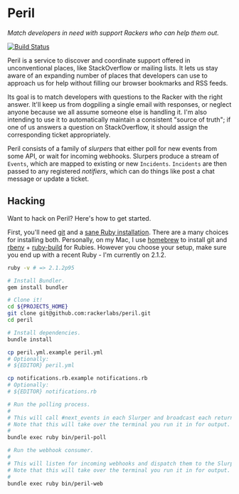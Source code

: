 # Peril

*Match developers in need with support Rackers who can help them out.*

[![Build Status](https://travis-ci.org/rackerlabs/peril.svg?branch=master)](https://travis-ci.org/rackerlabs/peril)

Peril is a service to discover and coordinate support offered in unconventional places, like StackOverflow or mailing lists. It lets us stay aware of an expanding number of places that developers can use to approach us for help without filling our browser bookmarks and RSS feeds.

Its goal is to match developers with questions to the Racker with the right answer. It'll keep us from dogpiling a single email with responses, or neglect anyone because we all assume someone else is handling it. I'm also intending to use it to automatically maintain a consistent "source of truth"; if one of us answers a question on StackOverflow, it should assign the corresponding ticket appropriately.

Peril consists of a family of *slurpers* that either poll for new events from some API, or wait for incoming webhooks. Slurpers produce a stream of `Events`, which are mapped to existing or new `Incidents`. `Incidents` are then passed to any registered *notifiers*, which can do things like post a chat message or update a ticket.

## Hacking

Want to hack on Peril? Here's how to get started.

First, you'll need [git](http://git-scm.com/downloads) and a [sane Ruby installation](https://www.ruby-lang.org/en/installation/). There are a many choices for installing both. Personally, on my Mac, I use [homebrew](http://brew.sh/) to install git and [rbenv](https://github.com/sstephenson/rbenv) + [ruby-build](https://github.com/sstephenson/ruby-build#readme) for Rubies. However you choose your setup, make sure you end up with a recent Ruby - I'm currently on 2.1.2.

```bash
ruby -v # => 2.1.2p95

# Install Bundler.
gem install bundler

# Clone it!
cd ${PROJECTS_HOME}
git clone git@github.com:rackerlabs/peril.git
cd peril

# Install dependencies.
bundle install

cp peril.yml.example peril.yml
# Optionally:
# ${EDITOR} peril.yml

cp notifications.rb.example notifications.rb
# Optionally:
# ${EDITOR} notifications.rb

# Run the polling process.
#
# This will call #next_events in each Slurper and broadcast each returned event to all notifiers.
# Note that this will take over the terminal you run it in for output.
#
bundle exec ruby bin/peril-poll

# Run the webhook consumer.
#
# This will listen for incoming webhooks and dispatch them to the Slurpers that registered them.
# Note that this will take over the terminal you run it in for output.
#
bundle exec ruby bin/peril-web
```
